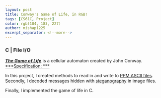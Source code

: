 ```yaml
---
layout: post
title: Conway's Game of Life, in RGB!
tags: [CS61C, Project]
color: rgb(104, 183, 227)
author: nishap1225
excerpt_separator: <!--more-->
---
```

### C | File I/O
<!--more-->

[***The Game of Life***](https://en.wikipedia.org/wiki/Conway%27s_Game_of_Life) is a cellular automaton created by John Conway.  
[***Specification: ***](https://cs61c.org/fa20/projects/proj1/)

In this project, I created methods to read in and write to [PPM ASCII files](https://en.wikipedia.org/wiki/Netpbm#PPM_example). Secondly, I decoded messages hidden with [steganography](https://en.wikipedia.org/wiki/Steganography) in image files.   

Finally, I implemented the game of life in C.
